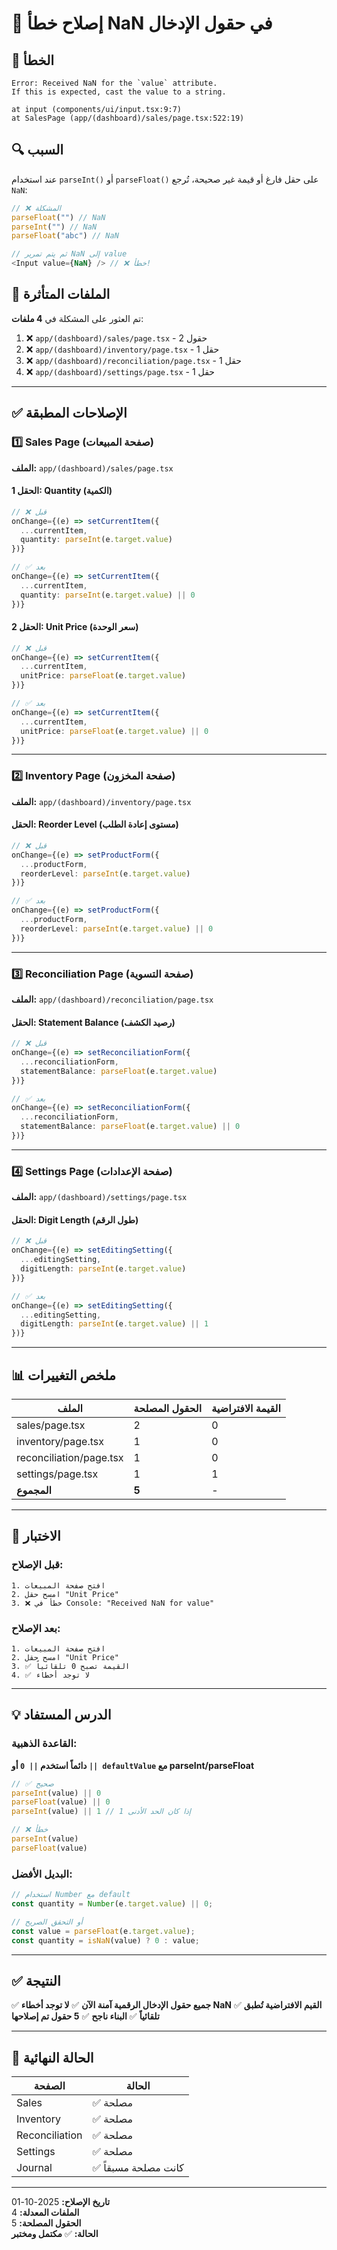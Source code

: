 # 🔧 إصلاح خطأ NaN في حقول الإدخال

## 🐛 الخطأ

```
Error: Received NaN for the `value` attribute. 
If this is expected, cast the value to a string.

at input (components/ui/input.tsx:9:7)
at SalesPage (app/(dashboard)/sales/page.tsx:522:19)
```

## 🔍 السبب

عند استخدام `parseInt()` أو `parseFloat()` على حقل فارغ أو قيمة غير صحيحة، تُرجع `NaN`:

```typescript
// ❌ المشكلة
parseFloat("") // NaN
parseInt("") // NaN
parseFloat("abc") // NaN

// ثم يتم تمرير NaN إلى value
<Input value={NaN} /> // ❌ خطأ!
```

## 📍 الملفات المتأثرة

تم العثور على المشكلة في **4 ملفات**:

1. ❌ `app/(dashboard)/sales/page.tsx` - 2 حقول
2. ❌ `app/(dashboard)/inventory/page.tsx` - 1 حقل
3. ❌ `app/(dashboard)/reconciliation/page.tsx` - 1 حقل
4. ❌ `app/(dashboard)/settings/page.tsx` - 1 حقل

---

## ✅ الإصلاحات المطبقة

### 1️⃣ Sales Page (صفحة المبيعات)

**الملف:** `app/(dashboard)/sales/page.tsx`

#### الحقل 1: Quantity (الكمية)
```typescript
// ❌ قبل
onChange={(e) => setCurrentItem({ 
  ...currentItem, 
  quantity: parseInt(e.target.value) 
})}

// ✅ بعد
onChange={(e) => setCurrentItem({ 
  ...currentItem, 
  quantity: parseInt(e.target.value) || 0 
})}
```

#### الحقل 2: Unit Price (سعر الوحدة)
```typescript
// ❌ قبل
onChange={(e) => setCurrentItem({ 
  ...currentItem, 
  unitPrice: parseFloat(e.target.value) 
})}

// ✅ بعد
onChange={(e) => setCurrentItem({ 
  ...currentItem, 
  unitPrice: parseFloat(e.target.value) || 0 
})}
```

---

### 2️⃣ Inventory Page (صفحة المخزون)

**الملف:** `app/(dashboard)/inventory/page.tsx`

#### الحقل: Reorder Level (مستوى إعادة الطلب)
```typescript
// ❌ قبل
onChange={(e) => setProductForm({ 
  ...productForm, 
  reorderLevel: parseInt(e.target.value) 
})}

// ✅ بعد
onChange={(e) => setProductForm({ 
  ...productForm, 
  reorderLevel: parseInt(e.target.value) || 0 
})}
```

---

### 3️⃣ Reconciliation Page (صفحة التسوية)

**الملف:** `app/(dashboard)/reconciliation/page.tsx`

#### الحقل: Statement Balance (رصيد الكشف)
```typescript
// ❌ قبل
onChange={(e) => setReconciliationForm({ 
  ...reconciliationForm, 
  statementBalance: parseFloat(e.target.value) 
})}

// ✅ بعد
onChange={(e) => setReconciliationForm({ 
  ...reconciliationForm, 
  statementBalance: parseFloat(e.target.value) || 0 
})}
```

---

### 4️⃣ Settings Page (صفحة الإعدادات)

**الملف:** `app/(dashboard)/settings/page.tsx`

#### الحقل: Digit Length (طول الرقم)
```typescript
// ❌ قبل
onChange={(e) => setEditingSetting({ 
  ...editingSetting, 
  digitLength: parseInt(e.target.value) 
})}

// ✅ بعد
onChange={(e) => setEditingSetting({ 
  ...editingSetting, 
  digitLength: parseInt(e.target.value) || 1 
})}
```

---

## 📊 ملخص التغييرات

| الملف | الحقول المصلحة | القيمة الافتراضية |
|-------|----------------|-------------------|
| sales/page.tsx | 2 | 0 |
| inventory/page.tsx | 1 | 0 |
| reconciliation/page.tsx | 1 | 0 |
| settings/page.tsx | 1 | 1 |
| **المجموع** | **5** | - |

---

## 🧪 الاختبار

### قبل الإصلاح:
```
1. افتح صفحة المبيعات
2. امسح حقل "Unit Price"
3. ❌ خطأ في Console: "Received NaN for value"
```

### بعد الإصلاح:
```
1. افتح صفحة المبيعات
2. امسح حقل "Unit Price"
3. ✅ القيمة تصبح 0 تلقائياً
4. ✅ لا توجد أخطاء
```

---

## 💡 الدرس المستفاد

### القاعدة الذهبية:
**دائماً استخدم `|| 0` أو `|| defaultValue` مع parseInt/parseFloat**

```typescript
// ✅ صحيح
parseInt(value) || 0
parseFloat(value) || 0
parseInt(value) || 1 // إذا كان الحد الأدنى 1

// ❌ خطأ
parseInt(value)
parseFloat(value)
```

### البديل الأفضل:
```typescript
// استخدام Number مع default
const quantity = Number(e.target.value) || 0;

// أو التحقق الصريح
const value = parseFloat(e.target.value);
const quantity = isNaN(value) ? 0 : value;
```

---

## ✅ النتيجة

✅ **جميع حقول الإدخال الرقمية آمنة الآن**
✅ **لا توجد أخطاء NaN**
✅ **القيم الافتراضية تُطبق تلقائياً**
✅ **البناء ناجح**
✅ **5 حقول تم إصلاحها**

---

## 🎯 الحالة النهائية

| الصفحة | الحالة |
|--------|--------|
| Sales | ✅ مصلحة |
| Inventory | ✅ مصلحة |
| Reconciliation | ✅ مصلحة |
| Settings | ✅ مصلحة |
| Journal | ✅ كانت مصلحة مسبقاً |

---

**تاريخ الإصلاح:** 2025-10-01  
**الملفات المعدلة:** 4  
**الحقول المصلحة:** 5  
**الحالة:** ✅ **مكتمل ومختبر**
